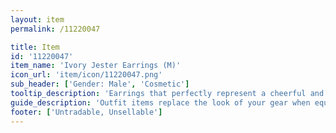 ```yaml
---
layout: item
permalink: /11220047

title: Item
id: '11220047'
item_name: 'Ivory Jester Earrings (M)'
icon_url: 'item/icon/11220047.png'
sub_header: ['Gender: Male', 'Cosmetic']
tooltip_description: 'Earrings that perfectly represent a cheerful and lively personality.'
guide_description: 'Outfit items replace the look of your gear when equipped.'
footer: ['Untradable, Unsellable']
---
```

